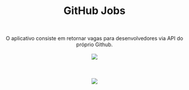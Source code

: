 

<h1 align="center">GitHub Jobs</h1><br>

<p align="center">
  O aplicativo consiste em retornar vagas para desenvolvedores via API do próprio Github.
  <br><br>
  <img src="https://img.shields.io/static/v1?label=BUILT%20FOR&message=REACT%20NATIVE&color=dark">
  <br><br><br><br>
  <img src="https://user-images.githubusercontent.com/46490801/73504209-5ef8fa80-43ad-11ea-84ba-97178239762b.PNG">
